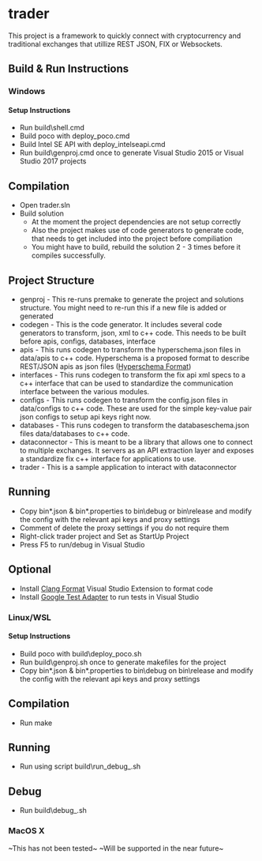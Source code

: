 # trader

This project is a framework to quickly connect with cryptocurrency and traditional exchanges that utillize REST JSON, FIX or Websockets.

## Build & Run Instructions

### Windows

#### Setup Instructions 

- Run build\shell.cmd
- Build poco with deploy_poco.cmd
- Build Intel SE API with deploy_intelseapi.cmd
- Run build\genproj.cmd once to generate Visual Studio 2015 or Visual Studio 2017 projects

## Compilation
- Open trader.sln
- Build solution
  - At the moment the project dependencies are not setup correctly
  - Also the project makes use of code generators to generate code, that needs to get included into the project before compiliation
  - You might have to build, rebuild the solution 2 - 3 times before it compiles successfully.

## Project Structure
- genproj - This re-runs premake to generate the project and solutions structure. You might need to re-run this if a new file is added or generated
- codegen - This is the code generator. It includes several code generators to transform, json, xml to c++ code. This needs to be built before apis, configs, databases, interface
- apis - This runs codegen to transform the hyperschema.json files in data/apis to c++ code. Hyperschema is a proposed format to describe REST/JSON apis as json files ([Hyperschema Format](http://json-schema.org/latest/json-schema-hypermedia.html))
- interfaces - This runs codegen to transform the fix api xml specs to a c++ interface that can be used to standardize the communication interface between the various modules.
- configs - This runs codegen to transform the config.json files in data/configs to c++ code. These are used for the simple key-value pair json configs to setup api keys right now.
- databases - This runs codegen to transform the databaseschema.json files data/databases to c++ code.
- dataconnector - This is meant to be a library that allows one to connect to multiple exchanges. It servers as an API extraction layer and exposes a standardize fix c++ interface for applications to use.
- trader - This is a sample application to interact with dataconnector

## Running
- Copy bin\*.json & bin\*.properties to bin\debug or bin\release and modify the config with the relevant api keys and proxy settings
- Comment of delete the proxy settings if you do not require them
- Right-click trader project and Set as StartUp Project
- Press F5 to run/debug in Visual Studio

## Optional
- Install [Clang Format](https://marketplace.visualstudio.com/items?itemName=LLVMExtensions.ClangFormat) Visual Studio Extension to format code
- Install [Google Test Adapter](https://marketplace.visualstudio.com/items?itemName=ChristianSoltenborn.GoogleTestAdapter) to run tests in Visual Studio 

### Linux/WSL

#### Setup Instructions
- Build poco with build\deploy_poco.sh
- Run build\genproj.sh once to generate makefiles for the project
- Copy bin\*.json & bin\*.properties to bin\debug on bin\release and modify the config with the relevant api keys and proxy settings

## Compilation
- Run make

## Running
- Run using script build\run_debug_<compiler>.sh

## Debug
- Run build\debug_<compiler>.sh

### MacOS X
~This has not been tested~
~Will be supported in the near future~

